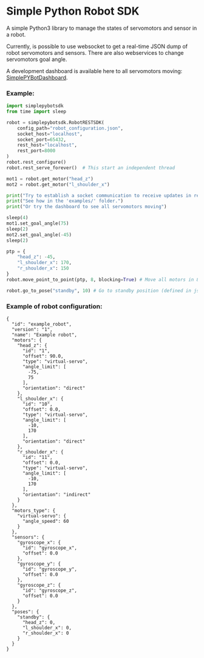 # Simple Python Robot SDK

A simple Python3 library to manage the states of servomotors and sensor in a robot.

Currently, is possible to use websocket to get a real-time JSON dump of robot servomotors and sensors.
There are also webservices to change servomotors goal angle.

A development dashboard is available here to all servomotors moving: 
[SimplePYBotDashboard](https://github.com/vellons/SimplePYBotDashboard).


### Example:

```python
import simplepybotsdk
from time import sleep

robot = simplepybotsdk.RobotRESTSDK(
    config_path="robot_configuration.json",
    socket_host="localhost",
    socket_port=65432,
    rest_host="localhost",
    rest_port=8000
)
robot.rest_configure()
robot.rest_serve_forever()  # This start an independent thread 

mot1 = robot.get_motor("head_z")
mot2 = robot.get_motor("l_shoulder_x")

print("Try to establish a socket communication to receive updates in real-time")
print("See how in the 'examples/' folder.")
print("Or try the dashboard to see all servomotors moving")

sleep(4)
mot1.set_goal_angle(75)
sleep(2)
mot2.set_goal_angle(-45)
sleep(2)

ptp = {
    "head_z": -45,
    "l_shoulder_x": 170,
    "r_shoulder_x": 150
}
robot.move_point_to_point(ptp, 8, blocking=True) # Move all motors in 8 seconds

robot.go_to_pose("standby", 10) # Go to standby position (defined in json conf file)
```

### Example of robot configuration:

```
{
  "id": "example_robot",
  "version": "1",
  "name": "Example robot",
  "motors": {
    "head_z": {
      "id": "1",
      "offset": 90.0,
      "type": "virtual-servo",
      "angle_limit": [
        -75,
        75
      ],
      "orientation": "direct"
    },
    "l_shoulder_x": {
      "id": "10",
      "offset": 0.0,
      "type": "virtual-servo",
      "angle_limit": [
        -10,
        170
      ],
      "orientation": "direct"
    },
    "r_shoulder_x": {
      "id": "11",
      "offset": 0.0,
      "type": "virtual-servo",
      "angle_limit": [
        -10,
        170
      ],
      "orientation": "indirect"
    }
  },
  "motors_type": {
    "virtual-servo": {
      "angle_speed": 60
    }
  },
  "sensors": {
    "gyroscope_x": {
      "id": "gyroscope_x",
      "offset": 0.0
    },
    "gyroscope_y": {
      "id": "gyroscope_y",
      "offset": 0.0
    },
    "gyroscope_z": {
      "id": "gyroscope_z",
      "offset": 0.0
    }
  },
  "poses": {
    "standby": {
      "head_z": 0,
      "l_shoulder_x": 0,
      "r_shoulder_x": 0
    }
  }
}
```

